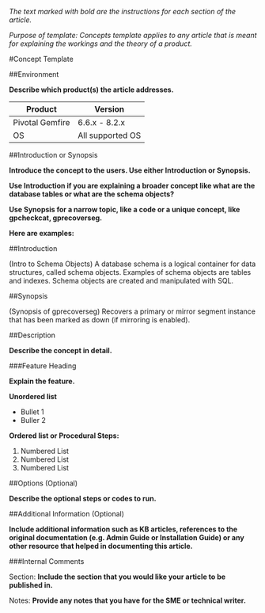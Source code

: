 *The text marked with bold are the instructions for each section of the article.*

*Purpose of template: Concepts template applies to any article that is meant for explaining the workings and the theory of a product.*

#Concept Template

##Environment

**Describe which product(s) the article addresses.**

Product	| Version
--------|---------
Pivotal Gemfire |	6.6.x - 8.2.x
OS | All supported OS

##Introduction or Synopsis

**Introduce the concept to the users. Use either Introduction or Synopsis.**

**Use Introduction if you are explaining a broader concept like what are the database tables or what are the schema objects?**

**Use Synopsis for a narrow topic, like a code or a unique concept, like gpcheckcat, gprecoverseg.**

**Here are examples:**

##Introduction 

(Intro to Schema Objects)
A database schema is a logical container for data structures, called schema objects. Examples of schema objects are tables and indexes. Schema objects are created and manipulated with SQL.

##Synopsis

(Synopsis of gprecoverseg)
Recovers a primary or mirror segment instance that has been marked as down (if mirroring is enabled).

##Description

**Describe the concept in detail.**

###Feature Heading

**Explain the feature.**

**Unordered list**

*	Bullet 1
*	Buller 2

**Ordered list or Procedural Steps:**

1.	Numbered List
2.	Numbered List
3.	Numbered List

##Options (Optional)

**Describe the optional steps or codes to run.**

##Additional Information (Optional)

**Include additional information such as KB articles, references to the original documentation (e.g. Admin Guide or Installation Guide) or any other resource that helped in documenting this article.**  

###Internal Comments 

Section: **Include the section that you would like your article to be published in.**

Notes: **Provide any notes that you have for the SME or technical writer.**
 
 


